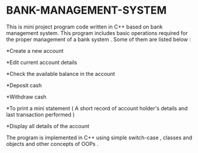 # BANK-MANAGEMENT-SYSTEM

This is mini project program code written in C++ based on bank management system. 
This program includes basic operations required for the proper management of a bank system . Some of them are listed below :


*Create a new account

*Edit current account details

*Check the available balance in the account

*Deposit cash 

*Withdraw cash

*To print a mini statement ( A short record of account holder's details and last transaction performed )

*Display all details of the account 


The program is implemented in C++ using simple switch-case , classes and objects and other concepts of OOPs .
